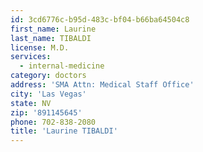 ```yaml
---
id: 3cd6776c-b95d-483c-bf04-b66ba64504c8
first_name: Laurine
last_name: TIBALDI
license: M.D.
services:
  - internal-medicine
category: doctors
address: 'SMA Attn: Medical Staff Office'
city: 'Las Vegas'
state: NV
zip: '891145645'
phone: 702-838-2080
title: 'Laurine TIBALDI'
---
```

